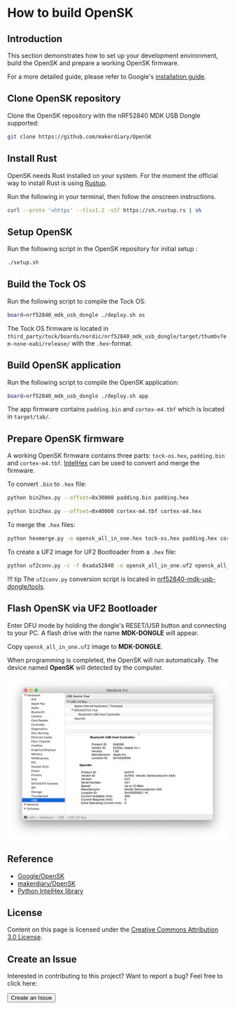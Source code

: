 # How to build OpenSK

## Introduction

This section demonstrates how to set up your development environment, build the OpenSK and prepare a working OpenSK firmware.

For a more detailed guide, please refer to Google's [installation guide](https://github.com/google/OpenSK/blob/master/docs/install.md).

## Clone OpenSK repository

Clone the OpenSK repository with the nRF52840 MDK USB Dongle supported:

``` sh
git clone https://github.com/makerdiary/OpenSK
```

## Install Rust

OpenSK needs Rust installed on your system. For the moment the official way to install Rust is using [Rustup](https://rustup.rs/).

Run the following in your terminal, then follow the onscreen instructions.

``` sh
curl --proto '=https' --tlsv1.2 -sSf https://sh.rustup.rs | sh
```

## Setup OpenSK

Run the following script in the OpenSK repository for initial setup :

``` sh
./setup.sh
```

## Build the Tock OS

Run the following script to compile the Tock OS:

``` sh
board=nrf52840_mdk_usb_dongle ./deploy.sh os
```

The Tock OS firmware is located in `third_party/tock/boards/nordic/nrf52840_mdk_usb_dongle/target/thumbv7em-none-eabi/release/` with the `.hex`-format.

## Build OpenSK application

Run the following script to compile the OpenSK application:

``` sh
board=nrf52840_mdk_usb_dongle ./deploy.sh app
```

The app firmware contains `padding.bin` and `cortex-m4.tbf` which is located in `target/tab/`.

## Prepare OpenSK firmware

A working OpenSK firmware contains three parts: `tock-os.hex`, `padding.bin` and `cortex-m4.tbf`. 
[IntelHex]() can be used to convert and merge the firmware.

To convert `.bin` to `.hex` file:
``` sh
python bin2hex.py --offset=0x30000 padding.bin padding.hex
```

``` sh
python bin2hex.py --offset=0x40000 cortex-m4.tbf cortex-m4.hex
```

To merge the `.hex` files:
``` sh
python hexmerge.py -o opensk_all_in_one.hex tock-os.hex padding.hex cortex-m4.hex
```

To create a UF2 image for UF2 Bootloader from a `.hex` file:
``` sh
python uf2conv.py -c -f 0xada52840 -o opensk_all_in_one.uf2 opensk_all_in_one.hex
```

!!! tip
	The `uf2conv.py` conversion script is located in [nrf52840-mdk-usb-dongle/tools](https://github.com/makerdiary/nrf52840-mdk-usb-dongle/tree/master/tools).

## Flash OpenSK via UF2 Bootloader

Enter DFU mode by holding the dongle's RESET/USR button and connecting to your PC. A flash drive with the name **MDK-DONGLE** will appear.

Copy `opensk_all_in_one.uf2` image to **MDK-DONGLE**. 

When programming is completed, the OpenSK will run automatically. The device named **OpenSK** will detected by the computer.

![](assets/images/checking-opensk-device.png)

## Reference

* [Google/OpenSK](https://github.com/google/OpenSK)
* [makerdiary/OpenSK](https://github.com/makerdiary/OpenSK)
* [Python IntelHex library](https://python-intelhex.readthedocs.io/en/stable/part1.html)

## License
Content on this page is licensed under the [Creative Commons Attribution 3.0 License](https://creativecommons.org/licenses/by/3.0/).

## Create an Issue

Interested in contributing to this project? Want to report a bug? Feel free to click here:

<a href="https://github.com/makerdiary/nrf52840-mdk-usb-dongle/issues/new"><button data-md-color-primary="red-bud"><i class="fa fa-github"></i> Create an Issue</button></a>


